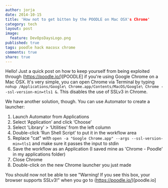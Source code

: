 ```yaml
---
author: jorja
date: 2014-10-15
title: 'How not to get bitten by the POODLE on Mac OSX's Chrome'
category: tech
layout: post
image:
  feature: DevOpsDaysLogo.png
published: true
tags: poodle hack macosx chrome
comments: true
share: true
---
```

Hello! Just a quick post on how to keep yourself from being exploited through (https://poodle.io/)[POODLE] if you're using Google Chrome on a Mac OSX. It's very simple, you can open Chrome via Terminal by typing `nohup /Applications/Google\ Chrome.app/Contents/MacOS/Google\ Chrome --ssl-version-min=tls1 &`. This disables the use of SSLv3 in Chrome.

We have another solution, though. You can use Automator to create a launcher:
1. Launch Automator from Applications
2. Select ‘Application’ and click ‘Choose’
3. Select 'Library' > ‘Utilities’ from the left column
4. Double-click ‘Run Shell Script’ to put it in the workflow area
5. Replace "cat" with `open -a "Google Chrome.app" --args --ssl-version-min=tls1` and make sure it passes the input to stdin
6. Save the workflow as an Application (I saved mine as 'Chrome - Poodle' in my applications folder)
7. Close Chrome
8. Double-click on the new Chrome launcher you just made

You should now not be able to see "Warning! If you see this box, your browser supports SSLv3!" when you go to (https://poodle.io/)[poodle.io]